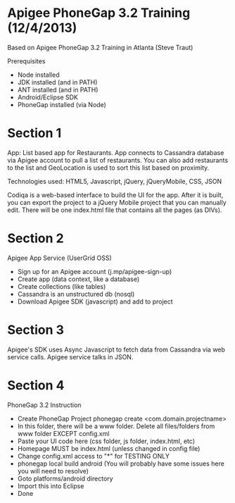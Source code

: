 Apigee PhoneGap 3.2 Training (12/4/2013)
========================

Based on Apigee PhoneGap 3.2 Training in Atlanta (Steve Traut)


Prerequisites
- Node installed
- JDK installed (and in PATH)
- ANT installed (and in PATH)
- Android/Eclipse SDK
- PhoneGap installed (via Node)


Section 1
========================

App: List based app for Restaurants.  App connects to Cassandra database via Apigee account to pull a list of restaurants.  You can also add restaurants to the list and GeoLocation is used to sort this list based on proximity.


Technologies used: HTML5, Javascript, jQuery, jQueryMobile, CSS, JSON

Codiqa is a web-based interface to build the UI for the app.  After it is built, you can export the project to a jQuery Mobile project that you can manually edit.  There will be one index.html file that contains all the pages (as DIVs).




Section 2
========================

Apigee App Service (UserGrid OSS)
- Sign up for an Apigee account (j.mp/apigee-sign-up)
- Create app (data context, like a database)
- Create collections (like tables)
- Cassandra is an unstructured db (nosql)
- Download Apigee SDK (javascript) and add to project



Section 3
========================

Apigee's SDK uses Async Javascript to fetch data from Cassandra via web service calls.
Apigee service talks in JSON.



Section 4
========================

PhoneGap 3.2 Instruction
* Create PhoneGap Project
    phonegap create <foldername>  <com.domain.projectname>  <ProjectName>
* In this folder, there will be a www folder.  Delete all files/folders from www folder EXCEPT config.xml
* Paste your UI code here (css folder, js folder, index.html, etc)
* Homepage MUST be index.html (unless changed in config file)
* Change config.xml access to "*" for TESTING ONLY
* phonegap local build android  (You will probably have some issues here you will need to resolve)
* Goto platforms/android directory
* Import this into Eclipse
* Done
